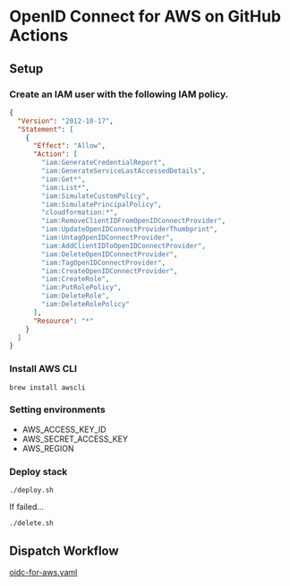 # OpenID Connect for AWS on GitHub Actions

## Setup
### Create an IAM user with the following IAM policy.
```json
{
  "Version": "2012-10-17",
  "Statement": [
    {
      "Effect": "Allow",
      "Action": [
        "iam:GenerateCredentialReport",
        "iam:GenerateServiceLastAccessedDetails",
        "iam:Get*",
        "iam:List*",
        "iam:SimulateCustomPolicy",
        "iam:SimulatePrincipalPolicy",
        "cloudformation:*",
        "iam:RemoveClientIDFromOpenIDConnectProvider",
        "iam:UpdateOpenIDConnectProviderThumbprint",
        "iam:UntagOpenIDConnectProvider",
        "iam:AddClientIDToOpenIDConnectProvider",
        "iam:DeleteOpenIDConnectProvider",
        "iam:TagOpenIDConnectProvider",
        "iam:CreateOpenIDConnectProvider",
        "iam:CreateRole",
        "iam:PutRolePolicy",
        "iam:DeleteRole",
        "iam:DeleteRolePolicy"
      ],
      "Resource": "*"
    }
  ]
}
```

### Install AWS CLI
```console
brew install awscli
```

### Setting environments
- AWS_ACCESS_KEY_ID
- AWS_SECRET_ACCESS_KEY
- AWS_REGION

### Deploy stack
```console
./deploy.sh
```

If failed...
```console
./delete.sh
```

## Dispatch Workflow
[oidc-for-aws.yaml](/.github/workflows/oidc-for-aws.yaml)
